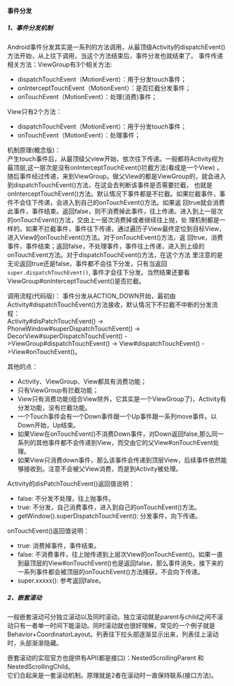#### 事件分发

##### 1、事件分发机制

Android事件分发其实是一系列的方法调用，从最顶级Activity的dispatchEvent()方法开始，从上往下调用，当这个方法结束后，事件分发也就结束了。
事件传递相关方法：ViewGroup有3个相关方法:

* dispatchTouchEvent（MotionEvent）：用于分发touch事件；
* onInterceptTouchEvent（MotionEvent）：是否拦截分发事件；
* onTouchEvent（MotionEvent）：处理(消费)事件；

View只有2个方法：

* dispatchTouchEvent（MotionEvent）：用于分发touch事件；
* onTouchEvent（MotionEvent）：处理事件；

机制原理(概念版)：  
产生touch事件后，从最顶级父view开始，依次往下传递。一般都将Activity视为最顶层,这一层次是没有onInterceptTouchEvent()拦截方法(看成是一个View)
。随后事件经过传递，来到ViewGroup。做父View的都是ViewGroup的，就会进入到dispatchTouchEvent()方法，在这会去判断该事件是否需要拦截，
也就是onInterceptTouchEvent()方法。默认情况下事件都是不拦截。如果拦截事件，事件不会往下传递，会进入到自己的onTouchEvent()方法。如果返
回true就会消费此事件，事件结束。返回false，则不消费掉此事件，往上传递。进入到上一层次的onTouchEvent()方法，交由上一层次消费掉或者继续往上抛，处
理机制都是一样的。如果不拦截事件，事件往下传递，通过遍历子View最终定位到目标View，进入View的onTouchEvent()方法。对于onTouchEvent()方法，返
回true，消费事件，事件结束；返回false，不处理事件，事件往上传递，进入到上级的onTouchEvent方法。对于dispatchTouchEvent()方法，在这个方法
里注意的是无论返回true还是false，事件都不会往下分发，只有当返回`super.dispatchTouchEvent()`, 事件才会往下分发。当然结果还要看
ViewGroup#onInterceptTouchEvent()是否拦截。

调用流程(代码版)： 事件分发从ACTION_DOWN开始，最初由Activity#dispatchTouchEvent()方法接收，默认情况下不拦截不中断的分发流程：  
Activity#disPatchTouchEvent() -> PhoneWindow#superDispatchTouchEvent() ->
DecorView#superDispatchTouchEvent()
->ViewGroup#dispatchTouchEvent() -> View#dispatchTouchEvent() ->View#onTouchEvent()。

其他的点：

* Activity、ViewGroup、View都具有消费功能；
* 只有ViewGroup有拦截功能；
* View只有消费功能(组合View除外，它其实是一个ViewGroup了)，Activity有分发功能，没有拦截功能。
* 一个Touch事件会有一个Down事件跟一个Up事件跟一系列move事件。以Down开始，Up结束。
* 如果View在onTouchEvent()不消费Down事件，对Down返回false,那么同一系列的其他事件都不会传递到View，而交由它的父View#onTouchEvent处理。
* 如果View只消费down事件，那么该事件会传递到顶层View，后续事件依然能够接收到。注意不会被父View消费，而是到Activity被处理。

Activity的disPatchTouchEvent()返回值说明：

* false: 不分发不处理，往上抛事件。
* true: 不分发，自己消费事件，进入到自己的onTouchEvent()方法。
* getWindow().superDispatchTouchEvent(): 分发事件，向下传递。

onTouchEvent()返回值说明：

* true: 消费掉事件，事件结束。
* false: 不消费事件，往上抛传递到上层次View的onTouchEvent()。如果一直到最顶层的View#onTouchEvent()也是返回false，那么事件消失，接下来的
  一系列事件都会被顶层的onTouchEvent()方法捕获，不会向下传递。
* super.xxxxx(): 参考返回false。

##### 2、嵌套滚动

一般嵌套滚动可分独立滚动以及同时滚动。独立滚动就是parent与child之间不滚 动只有一者单一时间下能滚动。同时滚动就也很好理解，常见的一个例子就是
Behavior+CoordinatorLayout。列表往下拉头部逐渐显示出来，列表往上滚动时，头部渐渐隐藏。

嵌套滚动的实现官方也提供有API(都是接口)：NestedScrollingParent 和 NestedScrollingChild。     
它们合起来是一套滚动机制。原理就是2者在滚动时一直保持联系(接口方法)。